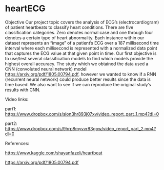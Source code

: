 # heartECG

Objective
Our project topic covers the analysis of ECG’s (electrocardiogram) of patient heartbeats to classify heart conditions.  There are five classification categories.  Zero denotes normal case and one through four denotes a certain type of heart abnormality.  Each instance within our dataset represents an “image” of a patient’s ECG over a 187 millisecond time interval where each millisecond is represented with a normalized data point that captures the ECG value at that given point in time. Our first objective is to use/test several classification models to find which models provide the highest overall accuracy.  The study which we obtained the data used a CNN (convoluted neural network) model https://arxiv.org/pdf/1805.00794.pdf, however we wanted to know if a RNN (recurrent neural network) could produce better results since the data is time based.  We also want to see if we can reproduce the original study’s results with CNN.    



Video links:  

part1: https://www.dropbox.com/s/sion3hr893j07xv/video_report_part_1.mp4?dl=0

part2: https://www.dropbox.com/s/9hrp8myvvr83gow/video_report_part_2.mp4?dl=0





References:

https://www.kaggle.com/shayanfazeli/heartbeat

https://arxiv.org/pdf/1805.00794.pdf
